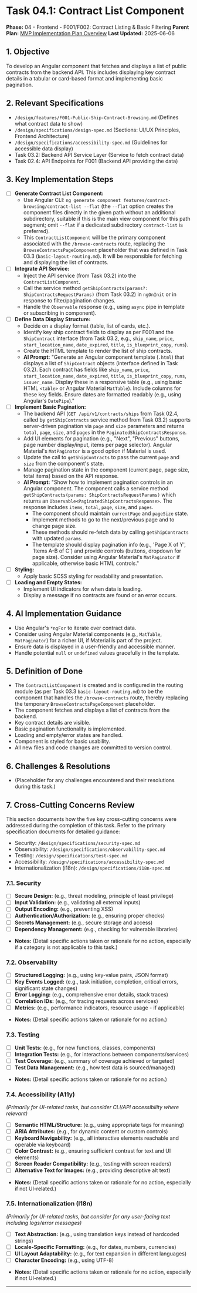 # Task 04.1: Contract List Component

**Phase:** 04 - Frontend - F001/F002: Contract Listing & Basic Filtering
**Parent Plan:** [MVP Implementation Plan Overview](../00-mvp-implementation-plan-overview.md)
**Last Updated:** 2025-06-06

## 1. Objective

To develop an Angular component that fetches and displays a list of public contracts from the backend API. This includes displaying key contract details in a tabular or card-based format and implementing basic pagination.

## 2. Relevant Specifications

*   `/design/features/F001-Public-Ship-Contract-Browsing.md` (Defines what contract data to show)
*   `/design/specifications/design-spec.md` (Sections: UI/UX Principles, Frontend Architecture)
*   `/design/specifications/accessibility-spec.md` (Guidelines for accessible data display)
*   Task 03.2: Backend API Service Layer (Service to fetch contract data)
*   Task 02.4: API Endpoints for F001 (Backend API providing the data)

## 3. Key Implementation Steps

*   [ ] **Generate Contract List Component:**
    *   Use Angular CLI: `ng generate component features/contract-browsing/contract-list --flat` (the `--flat` option creates the component files directly in the given path without an additional subdirectory, suitable if this is the main view component for this path segment; omit `--flat` if a dedicated subdirectory `contract-list` is preferred).
    *   This `ContractListComponent` will be the primary component associated with the `/browse-contracts` route, replacing the `BrowseContractsPageComponent` placeholder that was defined in Task 03.3 (`basic-layout-routing.md`). It will be responsible for fetching and displaying the list of contracts.
*   [ ] **Integrate API Service:**
    *   Inject the API service (from Task 03.2) into the `ContractListComponent`.
    *   Call the service method `getShipContracts(params?: ShipContractsRequestParams)` (from Task 03.2) in `ngOnInit` or in response to filter/pagination changes.
    *   Handle the `Observable` response (e.g., using `async` pipe in template or subscribing in component).
*   [ ] **Define Data Display Structure:**
    *   Decide on a display format (table, list of cards, etc.).
    *   Identify key ship contract fields to display as per F001 and the `ShipContract` interface (from Task 03.2, e.g., `ship_name`, `price`, `start_location_name`, `date_expired`, `title`, `is_blueprint_copy`, `runs`).
    *   Create the HTML template to render the list of ship contracts.
    *   **AI Prompt:** "Generate an Angular component template (`.html`) that displays a list of `ShipContract` objects (interface defined in Task 03.2). Each contract has fields like `ship_name`, `price`, `start_location_name`, `date_expired`, `title`, `is_blueprint_copy`, `runs`, `issuer_name`. Display these in a responsive table (e.g., using basic HTML `<table>` or Angular Material `MatTable`). Include columns for these key fields. Ensure dates are formatted readably (e.g., using Angular's `DatePipe`)."
*   [ ] **Implement Basic Pagination:**
    *   The backend API (`GET /api/v1/contracts/ships` from Task 02.4, called by `getShipContracts` service method from Task 03.2) supports server-driven pagination via `page` and `size` parameters and returns `total`, `page`, `size`, and `pages` in the `PaginatedShipContractsResponse`.
    *   Add UI elements for pagination (e.g., "Next", "Previous" buttons, page number display/input, items per page selector). Angular Material's `MatPaginator` is a good option if Material is used.
    *   Update the call to `getShipContracts` to pass the current `page` and `size` from the component's state.
    *   Manage pagination state in the component (current page, page size, total items) based on the API response.
    *   **AI Prompt:** "Show how to implement pagination controls in an Angular component. The component calls a service method `getShipContracts(params: ShipContractsRequestParams)` which returns an `Observable<PaginatedShipContractsResponse>`. The response includes `items`, `total`, `page`, `size`, and `pages`.
        - The component should maintain `currentPage` and `pageSize` state.
        - Implement methods to go to the next/previous page and to change page size.
        - These methods should re-fetch data by calling `getShipContracts` with updated `params`.
        - The template should display pagination info (e.g., 'Page X of Y', 'Items A-B of C') and provide controls (buttons, dropdown for page size). Consider using Angular Material's `MatPaginator` if applicable, otherwise basic HTML controls."
*   [ ] **Styling:**
    *   Apply basic SCSS styling for readability and presentation.
*   [ ] **Loading and Empty States:**
    *   Implement UI indicators for when data is loading.
    *   Display a message if no contracts are found or an error occurs.

## 4. AI Implementation Guidance

*   Use Angular's `*ngFor` to iterate over contract data.
*   Consider using Angular Material components (e.g., `MatTable`, `MatPaginator`) for a richer UI, if Material is part of the project.
*   Ensure data is displayed in a user-friendly and accessible manner.
*   Handle potential `null` or `undefined` values gracefully in the template.

## 5. Definition of Done

*   The `ContractListComponent` is created and is configured in the routing module (as per Task 03.3 `basic-layout-routing.md`) to be the component that handles the `/browse-contracts` route, thereby replacing the temporary `BrowseContractsPageComponent` placeholder.
*   The component fetches and displays a list of contracts from the backend.
*   Key contract details are visible.
*   Basic pagination functionality is implemented.
*   Loading and empty/error states are handled.
*   Component is styled for basic usability.
*   All new files and code changes are committed to version control.

## 6. Challenges & Resolutions

*   (Placeholder for any challenges encountered and their resolutions during this task.)

## 7. Cross-Cutting Concerns Review

This section documents how the five key cross-cutting concerns were addressed during the completion of this task. Refer to the primary specification documents for detailed guidance:
*   Security: `/design/specifications/security-spec.md`
*   Observability: `/design/specifications/observability-spec.md`
*   Testing: `/design/specifications/test-spec.md`
*   Accessibility: `/design/specifications/accessibility-spec.md`
*   Internationalization (i18n): `/design/specifications/i18n-spec.md`

### 7.1. Security
*   [ ] **Secure Design:** (e.g., threat modeling, principle of least privilege)
*   [ ] **Input Validation:** (e.g., validating all external inputs)
*   [ ] **Output Encoding:** (e.g., preventing XSS)
*   [ ] **Authentication/Authorization:** (e.g., ensuring proper checks)
*   [ ] **Secrets Management:** (e.g., secure storage and access)
*   [ ] **Dependency Management:** (e.g., checking for vulnerable libraries)
*   **Notes:** (Detail specific actions taken or rationale for no action, especially if a category is not applicable to this task.)

### 7.2. Observability
*   [ ] **Structured Logging:** (e.g., using key-value pairs, JSON format)
*   [ ] **Key Events Logged:** (e.g., task initiation, completion, critical errors, significant state changes)
*   [ ] **Error Logging:** (e.g., comprehensive error details, stack traces)
*   [ ] **Correlation IDs:** (e.g., for tracing requests across services)
*   [ ] **Metrics:** (e.g., performance indicators, resource usage - if applicable)
*   **Notes:** (Detail specific actions taken or rationale for no action.)

### 7.3. Testing
*   [ ] **Unit Tests:** (e.g., for new functions, classes, components)
*   [ ] **Integration Tests:** (e.g., for interactions between components/services)
*   [ ] **Test Coverage:** (e.g., summary of coverage achieved or targeted)
*   [ ] **Test Data Management:** (e.g., how test data is sourced/managed)
*   **Notes:** (Detail specific actions taken or rationale for no action.)

### 7.4. Accessibility (A11y)
*(Primarily for UI-related tasks, but consider CLI/API accessibility where relevant)*
*   [ ] **Semantic HTML/Structure:** (e.g., using appropriate tags for meaning)
*   [ ] **ARIA Attributes:** (e.g., for dynamic content or custom controls)
*   [ ] **Keyboard Navigability:** (e.g., all interactive elements reachable and operable via keyboard)
*   [ ] **Color Contrast:** (e.g., ensuring sufficient contrast for text and UI elements)
*   [ ] **Screen Reader Compatibility:** (e.g., testing with screen readers)
*   [ ] **Alternative Text for Images:** (e.g., providing descriptive alt text)
*   **Notes:** (Detail specific actions taken or rationale for no action, especially if not UI-related.)

### 7.5. Internationalization (I18n)
*(Primarily for UI-related tasks, but consider for any user-facing text including logs/error messages)*
*   [ ] **Text Abstraction:** (e.g., using translation keys instead of hardcoded strings)
*   [ ] **Locale-Specific Formatting:** (e.g., for dates, numbers, currencies)
*   [ ] **UI Layout Adaptability:** (e.g., for text expansion in different languages)
*   [ ] **Character Encoding:** (e.g., using UTF-8)
*   **Notes:** (Detail specific actions taken or rationale for no action, especially if not UI-related.)

---
<!-- This section should be placed before any final "Task Completion Checklist" or similar concluding remarks. -->
